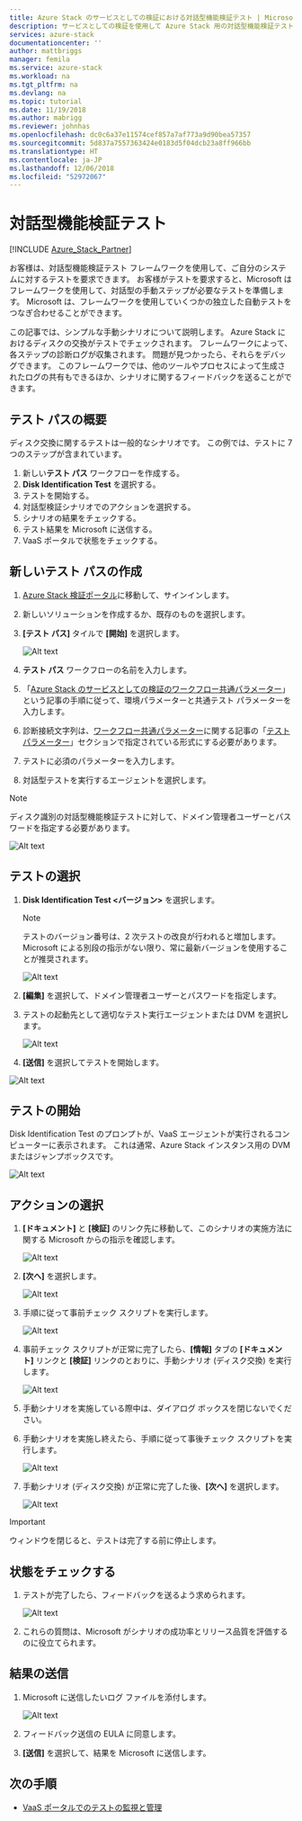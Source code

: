 ```yaml
---
title: Azure Stack のサービスとしての検証における対話型機能検証テスト | Microsoft Docs
description: サービスとしての検証を使用して Azure Stack 用の対話型機能検証テストを作成する方法について説明します。
services: azure-stack
documentationcenter: ''
author: mattbriggs
manager: femila
ms.service: azure-stack
ms.workload: na
ms.tgt_pltfrm: na
ms.devlang: na
ms.topic: tutorial
ms.date: 11/19/2018
ms.author: mabrigg
ms.reviewer: johnhas
ms.openlocfilehash: dc0c6a37e11574cef857a7af773a9d90bea57357
ms.sourcegitcommit: 5d837a7557363424e0183d5f04dcb23a8ff966bb
ms.translationtype: HT
ms.contentlocale: ja-JP
ms.lasthandoff: 12/06/2018
ms.locfileid: "52972067"
---
```

# <a name="interactive-feature-verification-testing"></a>対話型機能検証テスト  

[!INCLUDE [Azure_Stack_Partner](./includes/azure-stack-partner-appliesto.md)]

お客様は、対話型機能検証テスト フレームワークを使用して、ご自分のシステムに対するテストを要求できます。 お客様がテストを要求すると、Microsoft はフレームワークを使用して、対話型の手動ステップが必要なテストを準備します。 Microsoft は、フレームワークを使用していくつかの独立した自動テストをつなぎ合わせることができます。

この記事では、シンプルな手動シナリオについて説明します。 Azure Stack におけるディスクの交換がテストでチェックされます。 フレームワークによって、各ステップの診断ログが収集されます。 問題が見つかったら、それらをデバッグできます。 このフレームワークでは、他のツールやプロセスによって生成されたログの共有もできるほか、シナリオに関するフィードバックを送ることができます。

## <a name="overview-of-a-test-pass"></a>テスト パスの概要

ディスク交換に関するテストは一般的なシナリオです。 この例では、テストに 7 つのステップが含まれています。

1.  新しい**テスト パス** ワークフローを作成する。
2.  **Disk Identification Test** を選択する。
3.  テストを開始する。
4.  対話型検証シナリオでのアクションを選択する。
5.  シナリオの結果をチェックする。
6.  テスト結果を Microsoft に送信する。
7.  VaaS ポータルで状態をチェックする。

## <a name="create-a-new-test-pass"></a>新しいテスト パスの作成

1.  [Azure Stack 検証ポータル](https://www.azurestackvalidation.com)に移動して、サインインします。

2.  新しいソリューションを作成するか、既存のものを選択します。

3.  **[テスト パス]** タイルで **[開始]** を選択します。

    ![Alt text](media/azure-stack-vaas-interactive-feature-verification/image1.png)

4.  **テスト パス** ワークフローの名前を入力します。

5.  「[Azure Stack のサービスとしての検証のワークフロー共通パラメーター](azure-stack-vaas-parameters.md)」という記事の手順に従って、環境パラメーターと共通テスト パラメーターを入力します。

6.  診断接続文字列は、[ワークフロー共通パラメーター](azure-stack-vaas-parameters.md)に関する記事の「[テスト パラメーター](azure-stack-vaas-parameters.md#test-parameters)」セクションで指定されている形式にする必要があります。

7.  テストに必須のパラメーターを入力します。

8.  対話型テストを実行するエージェントを選択します。

> [!Note]  
> ディスク識別の対話型機能検証テストに対して、ドメイン管理者ユーザーとパスワードを指定する必要があります。

![Alt text](media/azure-stack-vaas-interactive-feature-verification/image2.png)

## <a name="select-the-test"></a>テストの選択

1.  **Disk Identification Test \<バージョン>** を選択します。

    > [!Note]  
    > テストのバージョン番号は、2 次テストの改良が行われると増加します。 Microsoft による別段の指示がない限り、常に最新バージョンを使用することが推奨されます。

    ![Alt text](media/azure-stack-vaas-interactive-feature-verification/image4.png)

2.  **[編集]** を選択して、ドメイン管理者ユーザーとパスワードを指定します。

3.  テストの起動先として適切なテスト実行エージェントまたは DVM を選択します。

    ![Alt text](media/azure-stack-vaas-interactive-feature-verification/image5.png)

4.  **[送信]** を選択してテストを開始します。

![Alt text](media/azure-stack-vaas-interactive-feature-verification/image6.png)

## <a name="start-the-test"></a>テストの開始

Disk Identification Test のプロンプトが、VaaS エージェントが実行されるコンピューターに表示されます。 これは通常、Azure Stack インスタンス用の DVM またはジャンプボックスです。

![Alt text](media/azure-stack-vaas-interactive-feature-verification/image8.png)

## <a name="choose-the-actions"></a>アクションの選択

1.  **[ドキュメント]** と **[検証]** のリンク先に移動して、このシナリオの実施方法に関する Microsoft からの指示を確認します。

    ![Alt text](media/azure-stack-vaas-interactive-feature-verification/image9.png)

2.  **[次へ]** を選択します。

    ![Alt text](media/azure-stack-vaas-interactive-feature-verification/image10.png)

3.  手順に従って事前チェック スクリプトを実行します。

    ![Alt text](media/azure-stack-vaas-interactive-feature-verification/image11.png)

4.  事前チェック スクリプトが正常に完了したら、**[情報]** タブの **[ドキュメント]** リンクと **[検証]** リンクのとおりに、手動シナリオ (ディスク交換) を実行します。

    ![Alt text](media/azure-stack-vaas-interactive-feature-verification/image12.png)

5.  手動シナリオを実施している際中は、ダイアログ ボックスを閉じないでください。

6.  手動シナリオを実施し終えたら、手順に従って事後チェック スクリプトを実行します。

    ![Alt text](media/azure-stack-vaas-interactive-feature-verification/image13.png)

7.  手動シナリオ (ディスク交換) が正常に完了した後、**[次へ]** を選択します。

    ![Alt text](media/azure-stack-vaas-interactive-feature-verification/image14.png)

> [!Important]  
> ウィンドウを閉じると、テストは完了する前に停止します。

## <a name="check-the-status"></a>状態をチェックする

1.  テストが完了したら、フィードバックを送るよう求められます。

    ![Alt text](media/azure-stack-vaas-interactive-feature-verification/image15.png)

2.  これらの質問は、Microsoft がシナリオの成功率とリリース品質を評価するのに役立てられます。

## <a name="send-the-test-result"></a>結果の送信

1.  Microsoft に送信したいログ ファイルを添付します。

    ![Alt text](media/azure-stack-vaas-interactive-feature-verification/image16.png)

2.  フィードバック送信の EULA に同意します。

3.  **[送信]** を選択して、結果を Microsoft に送信します。

## <a name="next-steps"></a>次の手順

- [VaaS ポータルでのテストの監視と管理](azure-stack-vaas-monitor-test.md)
